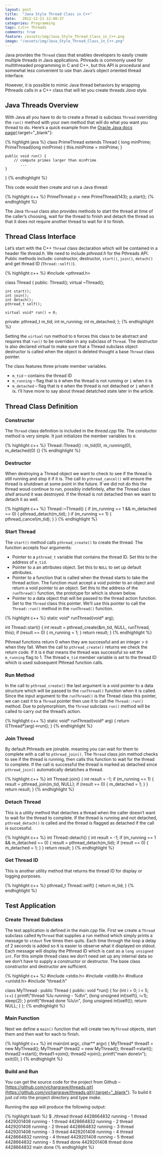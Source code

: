 ```yaml
---
layout: post
title:  "Java Style Thread Class in C++"
date:   2012-12-21 12:40:37
categories: Programming
tags: C/C++ Threads
comments: true
feature: /assets/img/Java_Style_Thread_Class_in_C++.png
image: "/assets/img/Java_Style_Thread_Class_in_C++.png"
---
```

Java provides the `Thread` class that enables developers to easily create multiple threads in Java applications. Pthreads is commonly used for multithreaded programming in C and C++, but this API is procedural and somewhat less convenient to use than Java’s object oriented thread interface.

However, it is possible to mimic Java thread behaviors by wrapping Pthreads calls in a C++ class that will let you create threads *Java style*.

## Java Threads Overview

With Java all you have to do to create a thread is subclass `Thread` overriding the `run()` method with your own method that will do what you want you thread to do. Here’s a quick example from the [Oracle Java docs page](http://docs.oracle.com/javase/6/docs/api/java/lang/Thread.html){:target="_blank"}:

{% highlight java %}
class PrimeThread extends Thread {
    long minPrime;
    PrimeThread(long minPrime) {
        this.minPrime = minPrime;
    }

    public void run() {
        // compute primes larger than minPrime
           ...
    }
}
{% endhighlight %}

This code would then create and run a Java thread:

{% highlight c++ %}
PrimeThread p = new PrimeThread(143);
p.start();
{% endhighlight %}

The Java `Thread` class also provides methods to start the thread at time of the caller’s choosing, wait for the thread to finish and detach the thread so that it does not require another thread to wait for it to finish.

## Thread Class Interface

Let’s start with the C++ `Thread` class declaration which will be contained in a header file *thread.h*. We need to include *pthread.h* for the Pthreads API. Public methods include: constructor, destructor, `start()`, `join()`, `detach()` and get thread ID (`Thread::self()`).

{% highlight c++ %}
#include <pthread.h>

class Thread
{
  public:
    Thread();
    virtual ~Thread();

    int start();
    int join();
    int detach();
    pthread_t self();

    virtual void* run() = 0;

  private:
    pthread_t  m_tid;
    int        m_running;
    int        m_detached;
};
{% endhighlight %}

Setting the `virtual` run method to `0` forces this class to be abstract and requires that `run()` to be overriden in any subclass of `Thread`. The destructor is also declared virtual to make sure that a Thread subclass object destructor is called when the object is deleted thought a base `Thread` class pointer.

The class features three private member variables.

- `m_tid` – contains the thread ID
- `m_running` – flag that is `0` when the thread is not running or `1` when it is
- `m_detached` – flag that is `0` when the thread is not detached or `1` when it is. I’ll have more to say about thread detatched state later in the article.

## Thread Class Definition

### Constructor

The `Thread` class definition is included in the *thread.cpp* file. The constuctor method is very simple. It just initializes the member variables to `0`.

{% highlight c++ %}
Thread::Thread() : m_tid(0), m_running(0), m_detached(0) {}
{% endhighlight %}

### Destructor

When destroying a Thread object we want to check to see if the thread is still running and stop it if it is. The call to `pthread_cancel()` will ensure the thread is shutdown at some point in the future. If we did not do this the thread woud continue to run, possibly indefinitely, after the Thread class *shell* around it was destroyed. If the thread is not detached then we want to detach it as well.

{% highlight c++ %}
Thread::~Thread()
{
    if (m_running == 1 && m_detached == 0) {
        pthread_detach(m_tid);
    }
    if (m_running == 1) {
        pthread_cancel(m_tid);
    }
}
{% endhighlight %}

### Start Thread

The `start()` method calls `pthread_create()` to create the thread. The function accepts four arguments:

- Pointer to a `pthread_t` variable that contains the thread ID. Set this to the address of `m_tid`.
- Pointer to a an attributes object. Set this to `NULL` to set up default attributes.
- Pointer to a function that is called when the thread starts to take the thread action. The function must accept a void  pointer to an object and return a void pointer to an object. Set this to the address of the `runThread()` function, the prototype for which is shown below.
- Pointer to a data object that will be passed to the thread action function. Set to the `Thread` class this pointer. We’ll use this pointer to call the `Thread::run()` method in the `runThread()` function.

{% highlight c++ %}
static void* runThread(void* arg);

int Thread::start()
{
    int result = pthread_create(&m_tid, NULL, runThread, this);
    if (result == 0) {
        m_running = 1;
    }
    return result;
}
{% endhighlight %}

Pthread functions return 0 when they are successful and an integer > `0` when they fail. When the call to `pthread_create()` returns we check the return code. If it is `0` that means the thread was successful so set the `m_running` flag to 1. The thread `m_tid` member variable is set to the thread ID which is used subsequent Pthread function calls.

### Run Method

In the call to `pthread_create()` the last argument is a void pointer to a data structure which will be passed to the `runThread()` function when it is called. Since the input argument to the `runThread()` is the Thread class this pointer, we can cast it to a `Thread` pointer then use it to call the `Thread::run()` method. Due to polymorphism, the `Thread` subclass `run()` method will be called to carry out the thread’s action.

{% highlight c++ %}
static void* runThread(void* arg)
{
    return ((Thread*)arg)->run();
}
{% endhighlight %}

### Join Thread

By default Pthreads are joinable. meaning you can wait for them to complete with a call to `pthread_join()`. The `Thread` class join method checks to see if the thread is running, then calls this function to wait for the thread to complete. If the call is successful the thread is marked as detached since `pthread_join()` automatically detatches a thread.

{% highlight c++ %}
int Thread::join()
{
    int result = -1;
    if (m_running == 1) {
        result = pthread_join(m_tid, NULL);
        if (result == 0) {
            m_detached = 1;
        }
    }
    return result;
}
{% endhighlight %}

### Detach Thread

This is a utility method that detaches a thread when the caller doesn’t want to wait for the thread to complete. If the thread is running and not detached, `pthread_detach()` is called and the thread is flagged as detached if the call is successful.

{% highlight c++ %}
int Thread::detach()
{
    int result = -1;
    if (m_running == 1 && m_detached == 0) {
        result = pthread_detach(m_tid);
        if (result == 0) {
            m_detached = 1;
        }
    }
    return result;
}
{% endhighlight %}

### Get Thread ID

This is another utility method that returns the thread ID for display or logging purposes.

{% highlight c++ %}
pthread_t Thread::self() {
    return m_tid;
}
{% endhighlight %}

## Test Application

### Create Thread Subclass

The test application is defined in the *main.cpp* file. First we create a `Thread` subclass called `MyThread` that supplies a run method which simply prints a message to `stdout` five times then quits. Each time through the loop a delay of 2 seconds is added so it is easier to observe what it displayed on stdout. Each message will display the Pthread ID which is cast as a `long unsigned int`. For this simple thread class we don’t need set up any internal data so we don’t have to supply a constructor or destructor. The base class constructor and destructor are sufficient.

{% highlight c++ %}
#include <stdio.h>
#include <stdlib.h>
#indluce <unistd.h>
#include "thread.h"

class MyThread : public Thread
{
  public:
    void *run() {
        for (int i = 0; i < 5; i++) {
            printf("thread %lu running - %d\n",  (long unsigned int)self(), i+1);
            sleep(2);
        }
        printf("thread done %lu\n", (long unsigned int)self());
        return NULL;
    }
};
{% endhighlight %}

### Main Function

Next we define a `main()` function that will create two `MyThread` objects, start them and then wait for each to finish.

{% highlight c++ %}
int main(int argc, char** argv)
{
    MyThread* thread1 = new MyThread();
    MyThread* thread2 = new MyThread();
    thread1->start();
    thread2->start();
    thread1->join();
    thread2->join();
    printf("main done\n");
    exit(0);
}
{% endhighlight %}

### Build and Run

You can get the source code for the project from Github – [https://github.com/vichargrave/threads.git](https://github.com/vichargrave/threads.git){:target="_blank"}. To build it just *cd* into the project directory and type *make*.

Running the app will produce the following output:

{% highlight bash %}
$ ./thread
thread 4428664832 running - 1
thread 4429201408 running - 1
thread 4428664832 running - 2
thread 4429201408 running - 2
thread 4428664832 running - 3
thread 4429201408 running - 3
thread 4429201408 running - 4
thread 4428664832 running - 4
thread 4429201408 running - 5
thread 4428664832 running - 5
thread done 4429201408
thread done 4428664832
main done
{% endhighlight %}
